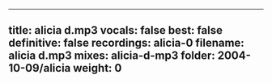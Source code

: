 
---
title: alicia d.mp3
vocals: false
best: false
definitive: false
recordings: alicia-0
filename: alicia d.mp3
mixes: alicia-d-mp3
folder: 2004-10-09/alicia
weight: 0
---
